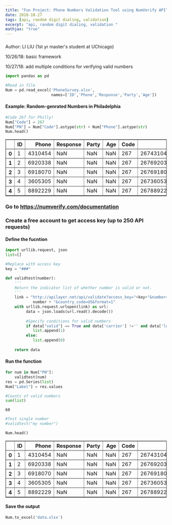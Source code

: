 ```yaml
---
title: "Fun Project: Phone Numbers Validation Tool using NumVerify API"
date: 2018-10-27
tags: [api, random digit dialing, validation]
excerpt: "api, random digit dialing, validation "
mathjax: "true"
---
```






### 

Author: LI LIU (1st yr master's student at UChicago)

10/26/18: basic framework

10/27/18: add multiple conditions for verifying valid numbers


```python
import pandas as pd
```


```python
#Read in file
Num = pd.read_excel('PhoneSurvey.xlsx', 
                    names=['ID','Phone','Response','Party','Age'])
```

#### Example: Random-genrated Numbers in Philadelphia


```python
#Code 267 for Philly!
Num["Code"] = 267
Num["PN"] = Num["Code"].astype(str) + Num["Phone"].astype(str)
Num.head()
```




<div>
<style scoped>
    .dataframe tbody tr th:only-of-type {
        vertical-align: middle;
    }

    .dataframe tbody tr th {
        vertical-align: top;
    }

    .dataframe thead th {
        text-align: right;
    }
</style>
<table border="1" class="dataframe">
  <thead>
    <tr style="text-align: right;">
      <th></th>
      <th>ID</th>
      <th>Phone</th>
      <th>Response</th>
      <th>Party</th>
      <th>Age</th>
      <th>Code</th>
      <th>PN</th>
    </tr>
  </thead>
  <tbody>
    <tr>
      <th>0</th>
      <td>1</td>
      <td>4310454</td>
      <td>NaN</td>
      <td>NaN</td>
      <td>NaN</td>
      <td>267</td>
      <td>2674310454</td>
    </tr>
    <tr>
      <th>1</th>
      <td>2</td>
      <td>6920338</td>
      <td>NaN</td>
      <td>NaN</td>
      <td>NaN</td>
      <td>267</td>
      <td>2676920338</td>
    </tr>
    <tr>
      <th>2</th>
      <td>3</td>
      <td>6918070</td>
      <td>NaN</td>
      <td>NaN</td>
      <td>NaN</td>
      <td>267</td>
      <td>2676918070</td>
    </tr>
    <tr>
      <th>3</th>
      <td>4</td>
      <td>3605305</td>
      <td>NaN</td>
      <td>NaN</td>
      <td>NaN</td>
      <td>267</td>
      <td>2673605305</td>
    </tr>
    <tr>
      <th>4</th>
      <td>5</td>
      <td>8892229</td>
      <td>NaN</td>
      <td>NaN</td>
      <td>NaN</td>
      <td>267</td>
      <td>2678892229</td>
    </tr>
  </tbody>
</table>
</div>



### Go to https://numverify.com/documentation
### Create a free account to get access key (up to 250 API requests)

#### Define the fucntion


```python
import urllib.request, json 
list=[]

#Replace with access key
key = "###"

def validtest(number):
    '''
    Return the indicator list of whether number is valid or not.
    '''
    link = "http://apilayer.net/api/validate?access_key="+key+"&number="+\
            number + "&country_code=US&format=1"
    with urllib.request.urlopen(link) as url:
         data = json.loads(url.read().decode())
            
         #Specify conditions for valid numbers
         if data["valid"] == True and data['carrier'] !='' and data['location'] !='' and data['line_type'] !='':
            list.append(1)
         else:
            list.append(0)
                
    return data

```

#### Run the function


```python
for num in Num["PN"]:
    validtest(num)
res = pd.Series(list)
Num["Label"] = res.values
```


```python
#Counts of valid numbers
sum(list)
```




    60




```python
#Test single number
#validtest("my number")
```


```python
Num.head()
```




<div>
<style scoped>
    .dataframe tbody tr th:only-of-type {
        vertical-align: middle;
    }

    .dataframe tbody tr th {
        vertical-align: top;
    }

    .dataframe thead th {
        text-align: right;
    }
</style>
<table border="1" class="dataframe">
  <thead>
    <tr style="text-align: right;">
      <th></th>
      <th>ID</th>
      <th>Phone</th>
      <th>Response</th>
      <th>Party</th>
      <th>Age</th>
      <th>Code</th>
      <th>PN</th>
      <th>Label</th>
    </tr>
  </thead>
  <tbody>
    <tr>
      <th>0</th>
      <td>1</td>
      <td>4310454</td>
      <td>NaN</td>
      <td>NaN</td>
      <td>NaN</td>
      <td>267</td>
      <td>2674310454</td>
      <td>1</td>
    </tr>
    <tr>
      <th>1</th>
      <td>2</td>
      <td>6920338</td>
      <td>NaN</td>
      <td>NaN</td>
      <td>NaN</td>
      <td>267</td>
      <td>2676920338</td>
      <td>0</td>
    </tr>
    <tr>
      <th>2</th>
      <td>3</td>
      <td>6918070</td>
      <td>NaN</td>
      <td>NaN</td>
      <td>NaN</td>
      <td>267</td>
      <td>2676918070</td>
      <td>0</td>
    </tr>
    <tr>
      <th>3</th>
      <td>4</td>
      <td>3605305</td>
      <td>NaN</td>
      <td>NaN</td>
      <td>NaN</td>
      <td>267</td>
      <td>2673605305</td>
      <td>0</td>
    </tr>
    <tr>
      <th>4</th>
      <td>5</td>
      <td>8892229</td>
      <td>NaN</td>
      <td>NaN</td>
      <td>NaN</td>
      <td>267</td>
      <td>2678892229</td>
      <td>1</td>
    </tr>
  </tbody>
</table>
</div>



#### Save the output


```python
Num.to_excel('data.xlsx')
```
